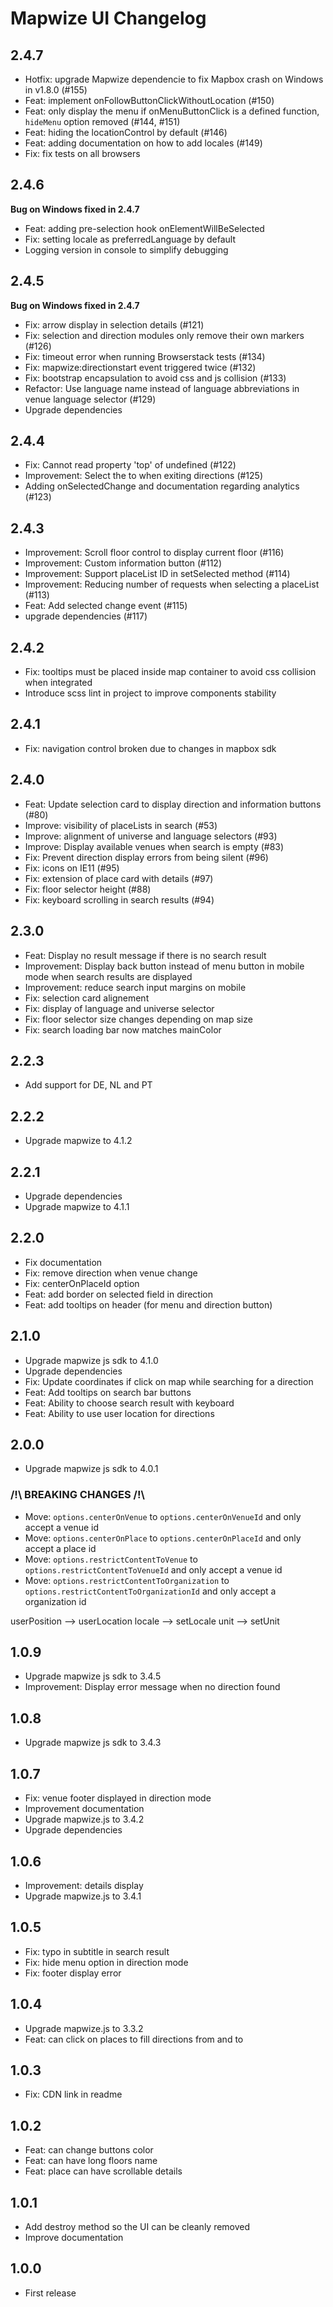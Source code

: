 # Mapwize UI Changelog

## 2.4.7

- Hotfix: upgrade Mapwize dependencie to fix Mapbox crash on Windows in v1.8.0 (#155)
- Feat: implement onFollowButtonClickWithoutLocation (#150)
- Feat: only display the menu if onMenuButtonClick is a defined function, `hideMenu` option removed (#144, #151)
- Feat: hiding the locationControl by default (#146)
- Feat: adding documentation on how to add locales (#149)
- Fix: fix tests on all browsers

## 2.4.6

__Bug on Windows fixed in 2.4.7__

- Feat: adding pre-selection hook onElementWillBeSelected
- Fix: setting locale as preferredLanguage by default
- Logging version in console to simplify debugging

## 2.4.5

__Bug on Windows fixed in 2.4.7__

- Fix: arrow display in selection details (#121)
- Fix: selection and direction modules only remove their own markers (#126)
- Fix: timeout error when running Browserstack tests (#134)
- Fix: mapwize:directionstart event triggered twice (#132)
- Fix: bootstrap encapsulation to avoid css and js collision (#133)
- Refactor: Use language name instead of language abbreviations in venue language selector (#129)
- Upgrade dependencies

## 2.4.4

- Fix: Cannot read property 'top' of undefined (#122)
- Improvement: Select the to when exiting directions (#125)
- Adding onSelectedChange and documentation regarding analytics (#123)

## 2.4.3

- Improvement: Scroll floor control to display current floor (#116)
- Improvement: Custom information button (#112)
- Improvement: Support placeList ID in setSelected method (#114)
- Improvement: Reducing number of requests when selecting a placeList (#113)
- Feat: Add selected change event (#115)
- upgrade dependencies (#117)

## 2.4.2

- Fix: tooltips must be placed inside map container to avoid css collision when integrated
- Introduce scss lint in project to improve components stability

## 2.4.1

- Fix: navigation control broken due to changes in mapbox sdk

## 2.4.0

- Feat: Update selection card to display direction and information buttons (#80)
- Improve: visibility of placeLists in search (#53)
- Improve: alignment of universe and language selectors (#93)
- Improve: Display available venues when search is empty (#83)
- Fix: Prevent direction display errors from being silent (#96)
- Fix: icons on IE11 (#95)
- Fix: extension of place card with details (#97)
- Fix: floor selector height (#88)
- Fix: keyboard scrolling in search results (#94)

## 2.3.0

- Feat: Display no result message if there is no search result
- Improvement: Display back button instead of menu button in mobile mode when search results are displayed
- Improvement: reduce search input margins on mobile
- Fix: selection card alignement
- Fix: display of language and universe selector
- Fix: floor selector size changes depending on map size
- Fix: search loading bar now matches mainColor

## 2.2.3

- Add support for DE, NL and PT

## 2.2.2

- Upgrade mapwize to 4.1.2

## 2.2.1

- Upgrade dependencies
- Upgrade mapwize to 4.1.1

## 2.2.0

- Fix documentation
- Fix: remove direction when venue change
- Fix: centerOnPlaceId option
- Feat: add border on selected field in direction
- Feat: add tooltips on header (for menu and direction button)

## 2.1.0

- Upgrade mapwize js sdk to 4.1.0
- Upgrade dependencies
- Fix: Update coordinates if click on map while searching for a direction
- Feat: Add tooltips on search bar buttons
- Feat: Ability to choose search result with keyboard
- Feat: Ability to use user location for directions

## 2.0.0

- Upgrade mapwize js sdk to 4.0.1

### /!\ BREAKING CHANGES /!\

- Move: `options.centerOnVenue` to `options.centerOnVenueId` and only accept a venue id
- Move: `options.centerOnPlace` to `options.centerOnPlaceId` and only accept a place id
- Move: `options.restrictContentToVenue` to `options.restrictContentToVenueId` and only accept a venue id
- Move: `options.restrictContentToOrganization` to `options.restrictContentToOrganizationId` and only accept a organization id

userPosition --> userLocation
locale --> setLocale
unit --> setUnit


## 1.0.9

- Upgrade mapwize js sdk to 3.4.5
- Improvement: Display error message when no direction found

## 1.0.8

- Upgrade mapwize js sdk to 3.4.3

## 1.0.7

- Fix: venue footer displayed in direction mode
- Improvement documentation
- Upgrade mapwize.js to 3.4.2
- Upgrade dependencies

## 1.0.6

- Improvement: details display
- Upgrade mapwize.js to 3.4.1

## 1.0.5

- Fix: typo in subtitle in search result
- Fix: hide menu option in direction mode
- Fix: footer display error

## 1.0.4

- Upgrade mapwize.js to 3.3.2
- Feat: can click on places to fill directions from and to

## 1.0.3

- Fix: CDN link in readme

## 1.0.2

- Feat: can change buttons color
- Feat: can have long floors name
- Feat: place can have scrollable details

## 1.0.1

- Add destroy method so the UI can be cleanly removed
- Improve documentation

## 1.0.0

- First release
